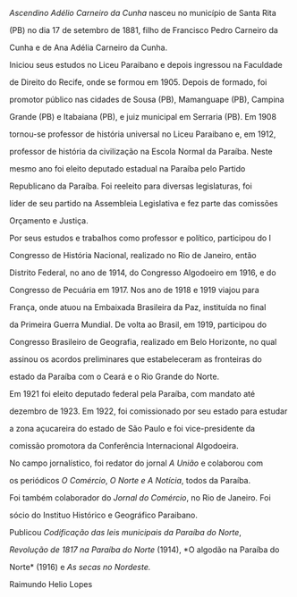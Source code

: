 

*Ascendino Adélio Carneiro da Cunha* nasceu no município de Santa Rita

(PB) no dia 17 de setembro de 1881, filho de Francisco Pedro Carneiro da

Cunha e de Ana Adélia Carneiro da Cunha.



Iniciou seus estudos no Liceu Paraibano e depois ingressou na Faculdade

de Direito do Recife, onde se formou em 1905. Depois de formado, foi

promotor público nas cidades de Sousa (PB), Mamanguape (PB), Campina

Grande (PB) e Itabaiana (PB), e juiz municipal em Serraria (PB). Em 1908

tornou-se professor de história universal no Liceu Paraibano e, em 1912,

professor de história da civilização na Escola Normal da Paraíba. Neste

mesmo ano foi eleito deputado estadual na Paraíba pelo Partido

Republicano da Paraíba. Foi reeleito para diversas legislaturas, foi

líder de seu partido na Assembleia Legislativa e fez parte das comissões

Orçamento e Justiça.



Por seus estudos e trabalhos como professor e político, participou do I

Congresso de História Nacional, realizado no Rio de Janeiro, então

Distrito Federal, no ano de 1914, do Congresso Algodoeiro em 1916, e do

Congresso de Pecuária em 1917. Nos ano de 1918 e 1919 viajou para

França, onde atuou na Embaixada Brasileira da Paz, instituída no final

da Primeira Guerra Mundial. De volta ao Brasil, em 1919, participou do

Congresso Brasileiro de Geografia, realizado em Belo Horizonte, no qual

assinou os acordos preliminares que estabeleceram as fronteiras do

estado da Paraíba com o Ceará e o Rio Grande do Norte.



Em 1921 foi eleito deputado federal pela Paraíba, com mandato até

dezembro de 1923. Em 1922, foi comissionado por seu estado para estudar

a zona açucareira do estado de São Paulo e foi vice-presidente da

comissão promotora da Conferência Internacional Algodoeira.



No campo jornalístico, foi redator do jornal *A União* e colaborou com

os periódicos *O Comércio*, *O Norte e* *A Notícia*, todos da Paraíba.

Foi também colaborador do *Jornal do Comércio*, no Rio de Janeiro. Foi

sócio do Instituo Histórico e Geográfico Paraibano.



Publicou *Codificação das leis municipais da Paraíba do Norte*,

*Revolução de 1817 na Paraíba do Norte* (1914), *O algodão na Paraíba do

Norte* (1916) e *As secas no Nordeste.*



Raimundo Helio Lopes



